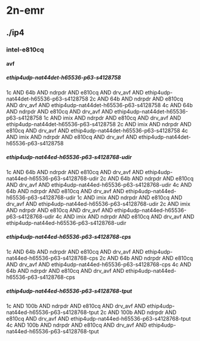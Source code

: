 # 2n-emr
## ./ip4
### intel-e810cq
#### avf
##### ethip4udp-nat44det-h65536-p63-s4128758
1c AND 64b AND ndrpdr AND e810cq AND drv_avf AND ethip4udp-nat44det-h65536-p63-s4128758
2c AND 64b AND ndrpdr AND e810cq AND drv_avf AND ethip4udp-nat44det-h65536-p63-s4128758
4c AND 64b AND ndrpdr AND e810cq AND drv_avf AND ethip4udp-nat44det-h65536-p63-s4128758
1c AND imix AND ndrpdr AND e810cq AND drv_avf AND ethip4udp-nat44det-h65536-p63-s4128758
2c AND imix AND ndrpdr AND e810cq AND drv_avf AND ethip4udp-nat44det-h65536-p63-s4128758
4c AND imix AND ndrpdr AND e810cq AND drv_avf AND ethip4udp-nat44det-h65536-p63-s4128758
##### ethip4udp-nat44ed-h65536-p63-s4128768-udir
1c AND 64b AND ndrpdr AND e810cq AND drv_avf AND ethip4udp-nat44ed-h65536-p63-s4128768-udir
2c AND 64b AND ndrpdr AND e810cq AND drv_avf AND ethip4udp-nat44ed-h65536-p63-s4128768-udir
4c AND 64b AND ndrpdr AND e810cq AND drv_avf AND ethip4udp-nat44ed-h65536-p63-s4128768-udir
1c AND imix AND ndrpdr AND e810cq AND drv_avf AND ethip4udp-nat44ed-h65536-p63-s4128768-udir
2c AND imix AND ndrpdr AND e810cq AND drv_avf AND ethip4udp-nat44ed-h65536-p63-s4128768-udir
4c AND imix AND ndrpdr AND e810cq AND drv_avf AND ethip4udp-nat44ed-h65536-p63-s4128768-udir
##### ethip4udp-nat44ed-h65536-p63-s4128768-cps
1c AND 64b AND ndrpdr AND e810cq AND drv_avf AND ethip4udp-nat44ed-h65536-p63-s4128768-cps
2c AND 64b AND ndrpdr AND e810cq AND drv_avf AND ethip4udp-nat44ed-h65536-p63-s4128768-cps
4c AND 64b AND ndrpdr AND e810cq AND drv_avf AND ethip4udp-nat44ed-h65536-p63-s4128768-cps
##### ethip4udp-nat44ed-h65536-p63-s4128768-tput
1c AND 100b AND ndrpdr AND e810cq AND drv_avf AND ethip4udp-nat44ed-h65536-p63-s4128768-tput
2c AND 100b AND ndrpdr AND e810cq AND drv_avf AND ethip4udp-nat44ed-h65536-p63-s4128768-tput
4c AND 100b AND ndrpdr AND e810cq AND drv_avf AND ethip4udp-nat44ed-h65536-p63-s4128768-tput